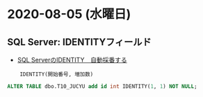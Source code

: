 # 2020-08-05 (水曜日)

## SQL Server: IDENTITYフィールド

- [SQL ServerのIDENTITY　自動採番する](https://sql-oracle.com/sqlserver/?p=1087)

~~~
    IDENTITY(開始番号, 増加数)
~~~


~~~sql
ALTER TABLE dbo.T10_JUCYU add id int IDENTITY(1, 1) NOT NULL;
~~~
